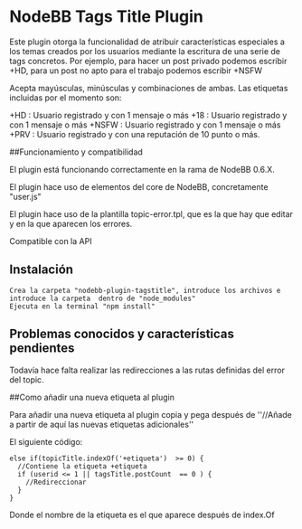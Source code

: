 # NodeBB Tags Title Plugin

Este plugin otorga la funcionalidad de atribuir características especiales a los temas creados por los usuarios mediante la escritura de una serie de tags concretos. Por ejemplo, para hacer un post privado podemos escribir +HD, para un post no apto para el trabajo podemos escribir +NSFW

Acepta mayúsculas, minúsculas y combinaciones de ambas. Las etiquetas incluidas por el momento son:

+HD : Usuario registrado y con 1 mensaje o más
+18 : Usuario registrado y con 1 mensaje o más
+NSFW : Usuario registrado y con 1 mensaje o más
+PRV : Usuario registrado y con una reputación de 10 punto o más.


##Funcionamiento y compatibilidad

El plugin está funcionando correctamente en la rama de NodeBB 0.6.X.

El plugin hace uso de elementos del core de NodeBB, concretamente "user.js"

El plugin hace uso de la plantilla topic-error.tpl, que es la que hay que editar y en la que aparecen los errores.

Compatible con la API


## Instalación
    
    Crea la carpeta "nodebb-plugin-tagstitle", introduce los archivos e introduce la carpeta  dentro de "node_modules"
    Ejecuta en la terminal "npm install"

## Problemas conocidos y características pendientes

Todavía hace falta realizar las redirecciones a las rutas definidas del error del topic.

##Como añadir una nueva etiqueta al plugin

Para añadir una nueva etiqueta al plugin copia y pega después de ''//Añade a partir de aquí las nuevas etiquetas adicionales''

El siguiente código:

    else if(topicTitle.indexOf('+etiqueta')  >= 0) {
      //Contiene la etiqueta +etiqueta
      if (userid <= 1 || tagsTitle.postCount  == 0 ) {
        //Redireccionar
      }
    }

Donde el nombre de la etiqueta es el que aparece después de index.Of
